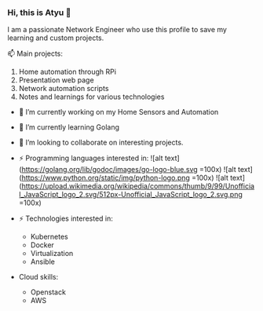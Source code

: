 ### Hi, this is Atyu 👋

I am a passionate Network Engineer who use this profile to save my learning and custom projects.

📫 Main projects:
1. Home automation through RPi
2. Presentation web page
3. Network automation scripts
4. Notes and learnings for various technologies

- 🔭 I’m currently working on my Home Sensors and Automation
- 🌱 I’m currently learning Golang
- 👯 I’m looking to collaborate on interesting projects.

- ⚡ Programming languages interested in: 
![alt text](https://golang.org/lib/godoc/images/go-logo-blue.svg =100x)
![alt text](https://www.python.org/static/img/python-logo.png =100x)
![alt text](https://upload.wikimedia.org/wikipedia/commons/thumb/9/99/Unofficial_JavaScript_logo_2.svg/512px-Unofficial_JavaScript_logo_2.svg.png =100x)


- ⚡ Technologies interested in: 
  - Kubernetes
  - Docker
  - Virtualization
  - Ansible
  
- Cloud skills:
  - Openstack
  - AWS
